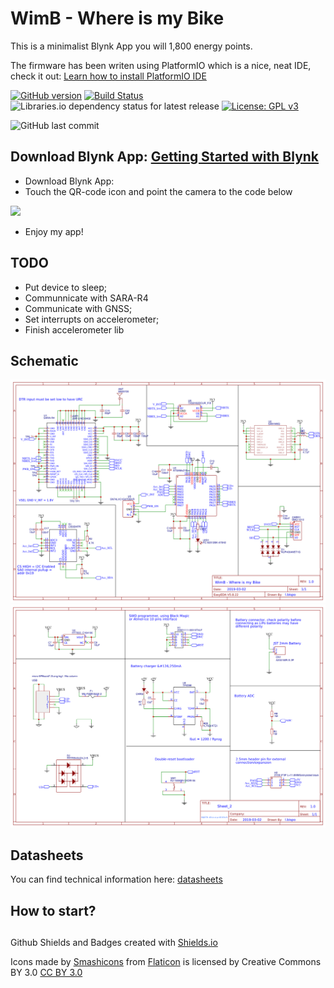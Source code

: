# WimB - Where is my Bike

This is a minimalist Blynk App you will 1,800 energy points.

<p>The firmware has been writen using PlatformIO which is a nice, neat IDE, check it out:&nbsp;<a href="https://platformio.org/platformio-ide" rel="nofollow">Learn how to install PlatformIO IDE</a></p>

[![GitHub version](https://img.shields.io/github/release/ldab/wimb.svg)](https://github.com/ldab/wimb/releases/latest)
[![Build Status](https://travis-ci.org/ldab/WimB.svg?branch=master)](https://travis-ci.org/ldab/WimB)
![Libraries.io dependency status for latest release](https://img.shields.io/librariesio/release/ldab/wimb.svg)
[![License: GPL v3](https://img.shields.io/badge/License-GPLv3-blue.svg)](https://github.com/ldab/wimb/blob/master/LICENSE)

![GitHub last commit](https://img.shields.io/github/last-commit/ldab/wimb.svg?style=social)

## Download Blynk App: [Getting Started with Blynk](https://www.blynk.cc/getting-started/)

* Download Blynk App: [](http://j.mp/blynk_Android) [](http://j.mp/blynk_iOS)
* Touch the QR-code icon and point the camera to the code below
<img src="https://image.ibb.co/gxZFDz/Untitled.png" height="95" />

* Enjoy my app!

## TODO

* Put device to sleep;
* Communnicate with SARA-R4
* Communicate with GNSS;
* Set interrupts on accelerometer;
* Finish accelerometer lib

## Schematic

![Schematic page 1](./schematic/wimb.png)
![Schematic page 2](./schematic/wimb_2.png)

## Datasheets

You can find technical information here: [datasheets](./datasheet)

## How to start?



##

Github Shields and Badges created with [Shields.io](https://github.com/badges/shields/)

Icons made by [Smashicons](https://www.flaticon.com/authors/smashicons) from [Flaticon](www.flaticon.com) is licensed by Creative Commons BY 3.0 [CC BY 3.0](https://creativecommons.org/licenses/by/3.0/)
